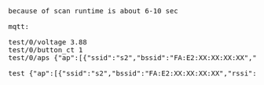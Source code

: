 
<pre>

because of scan runtime is about 6-10 sec

mqtt:

test/0/voltage 3.88
test/0/button_ct 1
test/0/aps {"ap":[{"ssid":"s2","bssid":"FA:E2:XX:XX:XX:XX","rssi":-87,"channel":1},{"ssid":"s1","bssid":"18:E8:XX:XX:XX:XX","rssi":-88,"channel":13},{"ssid":"s1","bssid":"F4:E2:XX:XX:XX:XX","rssi":-89,"channel":1},{"ssid":"s1","bssid":"F4:E2:XX:XX:XX:XX","rssi":-92,"channel":11}]}

test {"ap":[{"ssid":"s2","bssid":"FA:E2:XX:XX:XX:XX","rssi":-83,"channel":1},{"ssid":"s1","bssid":"F4:E2:XX:XX:XX:XX","rssi":-84,"channel":1},{"ssid":"s1","bssid":"18:E8:XX:XX:XX:XX","rssi":-93,"channel":6},{"ssid":"s1","bssid":"F4:E2:XX:XX:XX:XX","rssi":-95,"channel":11}],"voltage":4.106757,"button_ct":0,"id":0}
</pre>